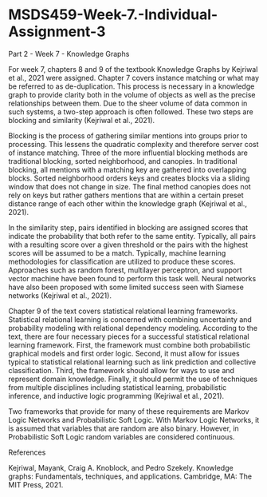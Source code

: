 # MSDS459-Week-7.-Individual-Assignment-3

Part 2 - Week 7 - Knowledge Graphs

For week 7, chapters 8 and 9 of the textbook Knowledge Graphs by Kejriwal et al., 2021 were assigned. Chapter 7 covers instance matching or what may be referred to as de-duplication.  This process is necessary in a knowledge graph to provide clarity both in the volume of objects as well as the precise relationships between them.  Due to the sheer volume of data common in such systems, a two-step approach is often followed.  These two steps are blocking and similarity (Kejriwal et al., 2021).

Blocking is the process of gathering similar mentions into groups prior to processing.  This lessens the quadratic complexity and therefore server cost of instance matching.  Three of the more influential blocking methods are traditional blocking, sorted neighborhood, and canopies.  In traditional blocking, all mentions with a matching key are gathered into overlapping blocks.  Sorted neighborhood orders keys and creates blocks via a sliding window that does not change in size.  The final method canopies does not rely on keys but rather gathers mentions that are within a certain preset distance range of each other within the knowledge graph (Kejriwal et al., 2021).

In the similarity step, pairs identified in blocking are assigned scores that indicate the probability that both refer to the same entity.  Typically, all pairs with a resulting score over a given threshold or the pairs with the highest scores will be assumed to be a match.  Typically, machine learning methodologies for classification are utilized to produce these scores.  Approaches such as random forest, multilayer perceptron, and support vector machine have been found to perform this task well.  Neural networks have also been proposed with some limited success seen with Siamese networks (Kejriwal et al., 2021).

Chapter 9 of the text covers statistical relational learning frameworks.  Statistical relational learning is concerned with combining uncertainty and probability modeling with relational dependency modeling.  According to the text, there are four necessary pieces for a successful statistical relational learning framework.  First, the framework must combine both probabilistic graphical models and first order logic.  Second, it must allow for issues typical to statistical relational learning such as link prediction and collective classification.  Third, the framework should allow for ways to use and represent domain knowledge.  Finally, it should permit the use of techniques from multiple disciplines including statistical learning, probabilistic inference, and inductive logic programming (Kejriwal et al., 2021).

Two frameworks that provide for many of these requirements are Markov Logic Networks and Probabilistic Soft Logic.  With Markov Logic Networks, it is assumed that variables that are random are also binary.  However, in Probabilistic Soft Logic random variables are considered continuous. 

References

Kejriwal, Mayank, Craig A. Knoblock, and Pedro Szekely. Knowledge graphs: Fundamentals, techniques, and applications. Cambridge, MA: The MIT Press, 2021.
